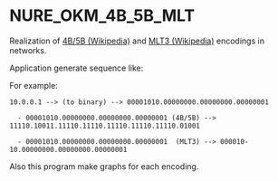 # NURE_OKM_4B_5B_MLT
Realization of [4B/5B (Wikipedia)](https://en.wikipedia.org/wiki/4B5B)  and [MLT3 (Wikipedia)](https://en.wikipedia.org/wiki/MLT-3_encoding) encodings in networks.

Application generate sequence like: 

For example:

    10.0.0.1 --> (to binary) --> 00001010.00000000.00000000.00000001

      - 00001010.00000000.00000000.00000001 (4B/5B) --> 11110.10011.11110.11110.11110.11110.11110.01001

      - 00001010.00000000.00000000.00000001  (MLT3) --> 000010-10.00000000.00000000.00000001

Also this program make graphs for each encoding.
